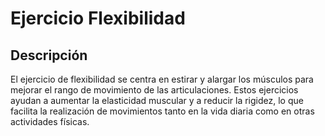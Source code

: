 # Ejercicio Flexibilidad

## Descripción
El ejercicio de flexibilidad se centra en estirar y alargar los músculos para mejorar el rango de movimiento de las articulaciones. Estos ejercicios ayudan a aumentar la elasticidad muscular y a reducir la rigidez, lo que facilita la realización de movimientos tanto en la vida diaria como en otras actividades físicas.